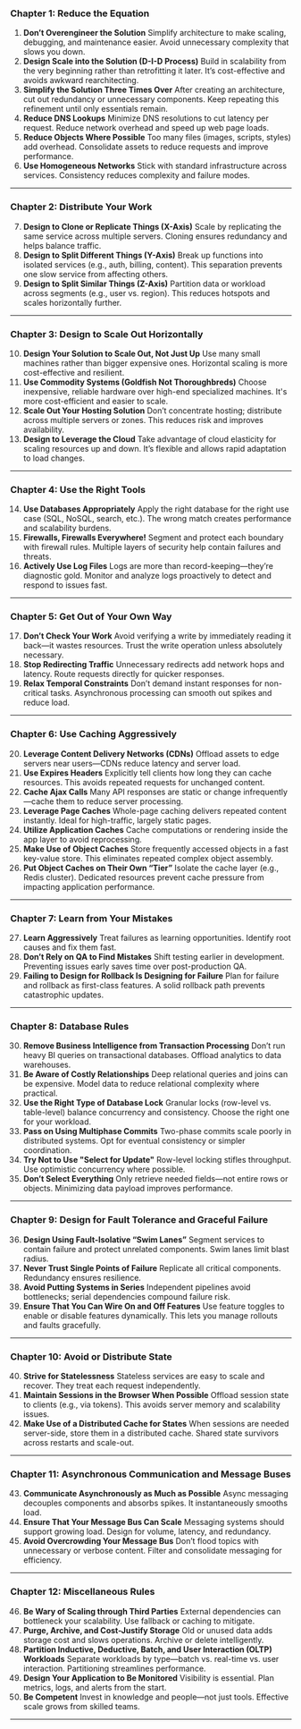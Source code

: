 ### **Chapter 1: Reduce the Equation**

1. **Don’t Overengineer the Solution**
   Simplify architecture to make scaling, debugging, and maintenance easier. Avoid unnecessary complexity that slows you down.
2. **Design Scale into the Solution (D-I-D Process)**
   Build in scalability from the very beginning rather than retrofitting it later. It’s cost-effective and avoids awkward rearchitecting.
3. **Simplify the Solution Three Times Over**
   After creating an architecture, cut out redundancy or unnecessary components. Keep repeating this refinement until only essentials remain.
4. **Reduce DNS Lookups**
   Minimize DNS resolutions to cut latency per request. Reduce network overhead and speed up web page loads.
5. **Reduce Objects Where Possible**
   Too many files (images, scripts, styles) add overhead. Consolidate assets to reduce requests and improve performance.
6. **Use Homogeneous Networks**
   Stick with standard infrastructure across services. Consistency reduces complexity and failure modes.

---

### **Chapter 2: Distribute Your Work**

7. **Design to Clone or Replicate Things (X-Axis)**
   Scale by replicating the same service across multiple servers. Cloning ensures redundancy and helps balance traffic.
8. **Design to Split Different Things (Y-Axis)**
   Break up functions into isolated services (e.g., auth, billing, content). This separation prevents one slow service from affecting others.
9. **Design to Split Similar Things (Z-Axis)**
   Partition data or workload across segments (e.g., user vs. region). This reduces hotspots and scales horizontally further.

---

### **Chapter 3: Design to Scale Out Horizontally**

10. **Design Your Solution to Scale Out, Not Just Up**
    Use many small machines rather than bigger expensive ones. Horizontal scaling is more cost-effective and resilient.
11. **Use Commodity Systems (Goldfish Not Thoroughbreds)**
    Choose inexpensive, reliable hardware over high-end specialized machines. It's more cost-efficient and easier to scale.
12. **Scale Out Your Hosting Solution**
    Don’t concentrate hosting; distribute across multiple servers or zones. This reduces risk and improves availability.
13. **Design to Leverage the Cloud**
    Take advantage of cloud elasticity for scaling resources up and down. It’s flexible and allows rapid adaptation to load changes.

---

### **Chapter 4: Use the Right Tools**

14. **Use Databases Appropriately**
    Apply the right database for the right use case (SQL, NoSQL, search, etc.). The wrong match creates performance and scalability burdens.
15. **Firewalls, Firewalls Everywhere!**
    Segment and protect each boundary with firewall rules. Multiple layers of security help contain failures and threats.
16. **Actively Use Log Files**
    Logs are more than record-keeping—they’re diagnostic gold. Monitor and analyze logs proactively to detect and respond to issues fast.

---

### **Chapter 5: Get Out of Your Own Way**

17. **Don’t Check Your Work**
    Avoid verifying a write by immediately reading it back—it wastes resources. Trust the write operation unless absolutely necessary.
18. **Stop Redirecting Traffic**
    Unnecessary redirects add network hops and latency. Route requests directly for quicker responses.
19. **Relax Temporal Constraints**
    Don’t demand instant responses for non-critical tasks. Asynchronous processing can smooth out spikes and reduce load.

---

### **Chapter 6: Use Caching Aggressively**

20. **Leverage Content Delivery Networks (CDNs)**
    Offload assets to edge servers near users—CDNs reduce latency and server load.
21. **Use Expires Headers**
    Explicitly tell clients how long they can cache resources. This avoids repeated requests for unchanged content.
22. **Cache Ajax Calls**
    Many API responses are static or change infrequently—cache them to reduce server processing.
23. **Leverage Page Caches**
    Whole-page caching delivers repeated content instantly. Ideal for high-traffic, largely static pages.
24. **Utilize Application Caches**
    Cache computations or rendering inside the app layer to avoid reprocessing.
25. **Make Use of Object Caches**
    Store frequently accessed objects in a fast key-value store. This eliminates repeated complex object assembly.
26. **Put Object Caches on Their Own “Tier”**
    Isolate the cache layer (e.g., Redis cluster). Dedicated resources prevent cache pressure from impacting application performance.

---

### **Chapter 7: Learn from Your Mistakes**

27. **Learn Aggressively**
    Treat failures as learning opportunities. Identify root causes and fix them fast.
28. **Don’t Rely on QA to Find Mistakes**
    Shift testing earlier in development. Preventing issues early saves time over post-production QA.
29. **Failing to Design for Rollback Is Designing for Failure**
    Plan for failure and rollback as first-class features. A solid rollback path prevents catastrophic updates.

---

### **Chapter 8: Database Rules**

30. **Remove Business Intelligence from Transaction Processing**
    Don’t run heavy BI queries on transactional databases. Offload analytics to data warehouses.
31. **Be Aware of Costly Relationships**
    Deep relational queries and joins can be expensive. Model data to reduce relational complexity where practical.
32. **Use the Right Type of Database Lock**
    Granular locks (row-level vs. table-level) balance concurrency and consistency. Choose the right one for your workload.
33. **Pass on Using Multiphase Commits**
    Two-phase commits scale poorly in distributed systems. Opt for eventual consistency or simpler coordination.
34. **Try Not to Use "Select for Update"**
    Row-level locking stifles throughput. Use optimistic concurrency where possible.
35. **Don’t Select Everything**
    Only retrieve needed fields—not entire rows or objects. Minimizing data payload improves performance.

---

### **Chapter 9: Design for Fault Tolerance and Graceful Failure**

36. **Design Using Fault-Isolative “Swim Lanes”**
    Segment services to contain failure and protect unrelated components. Swim lanes limit blast radius.
37. **Never Trust Single Points of Failure**
    Replicate all critical components. Redundancy ensures resilience.
38. **Avoid Putting Systems in Series**
    Independent pipelines avoid bottlenecks; serial dependencies compound failure risk.
39. **Ensure That You Can Wire On and Off Features**
    Use feature toggles to enable or disable features dynamically. This lets you manage rollouts and faults gracefully.

---

### **Chapter 10: Avoid or Distribute State**

40. **Strive for Statelessness**
    Stateless services are easy to scale and recover. They treat each request independently.
41. **Maintain Sessions in the Browser When Possible**
    Offload session state to clients (e.g., via tokens). This avoids server memory and scalability issues.
42. **Make Use of a Distributed Cache for States**
    When sessions are needed server-side, store them in a distributed cache. Shared state survivors across restarts and scale-out.

---

### **Chapter 11: Asynchronous Communication and Message Buses**

43. **Communicate Asynchronously as Much as Possible**
    Async messaging decouples components and absorbs spikes. It instantaneously smooths load.
44. **Ensure That Your Message Bus Can Scale**
    Messaging systems should support growing load. Design for volume, latency, and redundancy.
45. **Avoid Overcrowding Your Message Bus**
    Don’t flood topics with unnecessary or verbose content. Filter and consolidate messaging for efficiency.

---

### **Chapter 12: Miscellaneous Rules**

46. **Be Wary of Scaling through Third Parties**
    External dependencies can bottleneck your scalability. Use fallback or caching to mitigate.
47. **Purge, Archive, and Cost-Justify Storage**
    Old or unused data adds storage cost and slows operations. Archive or delete intelligently.
48. **Partition Inductive, Deductive, Batch, and User Interaction (OLTP) Workloads**
    Separate workloads by type—batch vs. real-time vs. user interaction. Partitioning streamlines performance.
49. **Design Your Application to Be Monitored**
    Visibility is essential. Plan metrics, logs, and alerts from the start.
50. **Be Competent**
    Invest in knowledge and people—not just tools. Effective scale grows from skilled teams.

---

